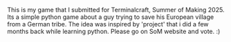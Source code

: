 This is my game that I submitted for Terminalcraft, Summer of Making 2025. Its a simple python game about a guy trying to save his European village from a German tribe. The idea was inspired by 'project' that i did a few months back while learning python. Please go on SoM website and vote. :)
 